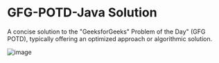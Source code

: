 # GFG-POTD-Java Solution
A concise solution to the "GeeksforGeeks" Problem of the Day" (GFG POTD), typically offering an optimized approach or algorithmic solution.

![image](https://github.com/sjoshihypen/GFG-POTD-Solution/assets/79572922/46b802ad-f25b-447b-893d-cb29e8ad6834)

